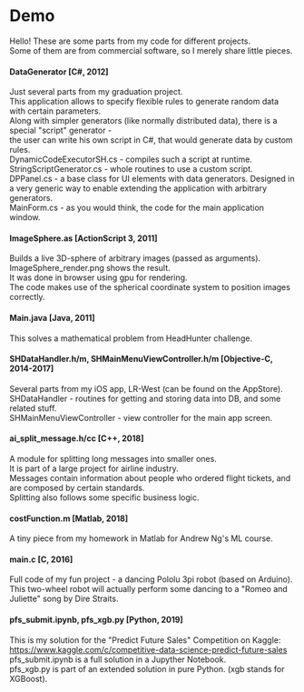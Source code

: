 # Demo
Hello! These are some parts from my code for different projects.<br>
Some of them are from commercial software, so I merely share little pieces.<br>
#### DataGenerator [C#, 2012]
Just several parts from my graduation project.<br>
This application allows to specify flexible rules to generate random data with certain parameters.<br>
Along with simpler generators (like normally distributed data), there is a special "script" generator -<br>
the user can write his own script in C#, that would generate data by custom rules.<br>
DynamicCodeExecutorSH.cs - compiles such a script at runtime.<br>
StringScriptGenerator.cs - whole routines to use a custom script.<br>
DPPanel.cs - a base class for UI elements with data generators. Designed in a very generic way to enable extending the application with arbitrary generators.<br>
MainForm.cs - as you would think, the code for the main application window.<br>
#### ImageSphere.as [ActionScript 3, 2011]
Builds a live 3D-sphere of arbitrary images (passed as arguments).<br>
ImageSphere_render.png shows the result.<br>
It was done in browser using gpu for rendering.<br>
The code makes use of the spherical coordinate system to position images correctly.<br>
#### Main.java [Java, 2011]
This solves a mathematical problem from HeadHunter challenge.<br>
#### SHDataHandler.h/m, SHMainMenuViewController.h/m [Objective-C, 2014-2017]
Several parts from my iOS app, LR-West (can be found on the AppStore).<br>
SHDataHandler - routines for getting and storing data into DB, and some related stuff.<br>
SHMainMenuViewController - view controller for the main app screen.<br>
#### ai_split_message.h/cc [C++, 2018]
A module for splitting long messages into smaller ones.<br>
It is part of a large project for airline industry.<br>
Messages contain information about people who ordered flight tickets, and are composed by certain standards.<br>
Splitting also follows some specific business logic.<br>
#### costFunction.m [Matlab, 2018]
A tiny piece from my homework in Matlab for Andrew Ng's ML course.<br>
#### main.c [C, 2016]
Full code of my fun project - a dancing Pololu 3pi robot (based on Arduino).<br>
This two-wheel robot will actually perform some dancing to a "Romeo and Juliette" song by Dire Straits.<br>
#### pfs_submit.ipynb, pfs_xgb.py [Python, 2019]
This is my solution for the "Predict Future Sales" Competition on Kaggle:<br>
https://www.kaggle.com/c/competitive-data-science-predict-future-sales<br>
pfs_submit.ipynb is a full solution in a Jupyther Notebook.<br>
pfs_xgb.py is part of an extended solution in pure Python. (xgb stands for XGBoost).<br>
